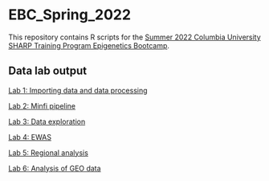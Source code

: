 # EBC_Spring_2022

This repository contains R scripts for the <a href="https://www.publichealth.columbia.edu/research/precision-prevention/epigenetics-boot-camp-planning-and-analyzing-dna-methylation-studies">Summer 2022 Columbia University SHARP Training Program Epigenetics Bootcamp</a>.

## Data lab output

<a href="https://annebozack.github.io/EBC_Summer_2022/html/meth01_process_data.html">Lab 1: Importing data and data processing</a> 

<a href="https://annebozack.github.io/EBC_Summer_2022/html/meth02_minfi_pipeline.html">Lab 2: Minfi pipeline</a> 

<a href="https://annebozack.github.io/EBC_Summer_2022/html/meth03_exploration.html">Lab 3: Data exploration</a> 

<a href="https://annebozack.github.io/EBC_Summer_2022/html/meth04_analyze_data.html">Lab 4: EWAS</a> 

<a href="https://annebozack.github.io/EBC_Summer_2022/html/meth05_regional_analysis.html">Lab 5: Regional analysis</a> 

<a href="https://annebozack.github.io/EBC_Summer_2022/html/meth06_GEOanalysis.html">Lab 6: Analysis of GEO data</a> 

